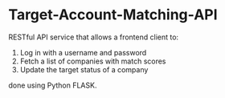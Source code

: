 # Target-Account-Matching-API

RESTful API service that allows a frontend client to:
1. Log in with a username and password
2. Fetch a list of companies with match scores
3. Update the target status of a company

done using Python FLASK.
